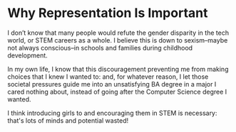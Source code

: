 # Why Representation Is Important

I don’t know that many people would refute the gender disparity in the tech world, or STEM careers as a whole. I believe this is down to sexism–maybe not always conscious–in schools and families during childhood development.

In my own life, I know that this discouragement preventing me from making choices that I knew I wanted to: and, for whatever reason, I let those societal pressures guide me into an unsatisfying BA degree in a major I cared nothing about, instead of going after the Computer Science degree I wanted.

I think introducing girls to and encouraging them in STEM is necessary: that's lots of minds and potential wasted!
